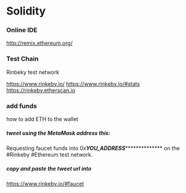# Solidity

### Online IDE
http://remix.ethereum.org/

### Test Chain
Rinbeky test network

https://www.rinkeby.io/
https://www.rinkeby.io/#stats
https://rinkeby.etherscan.io

### add funds
how to add ETH to the wallet
##### tweet using the MetaMask address this:
Requesting faucet funds into 0x***YOU_ADDRESS***************** on the #Rinkeby #Ethereum test network.
##### copy and paste the tweet url into
https://www.rinkeby.io/#faucet
